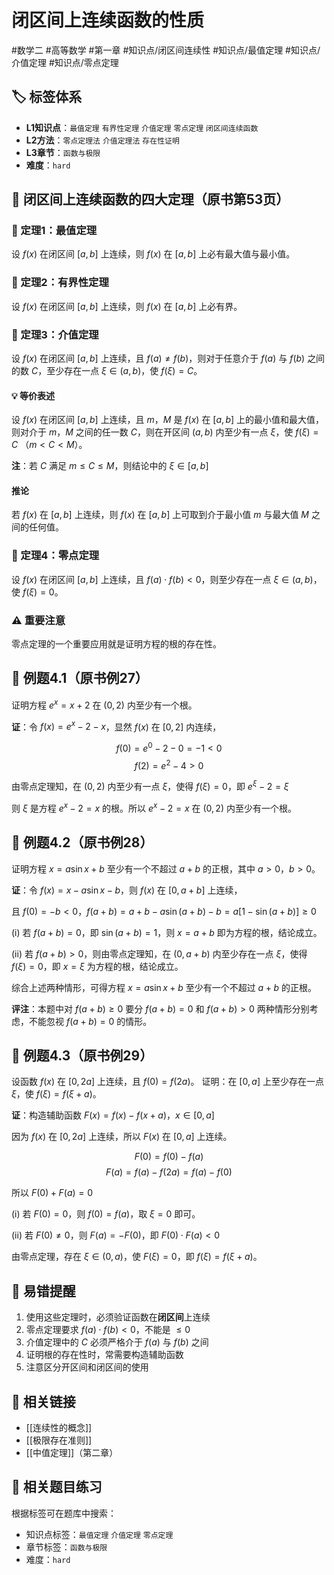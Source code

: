 # 闭区间上连续函数的性质

#数学二 #高等数学 #第一章 #知识点/闭区间连续性 #知识点/最值定理 #知识点/介值定理 #知识点/零点定理

## 🏷️ 标签体系
- **L1知识点**：`最值定理` `有界性定理` `介值定理` `零点定理` `闭区间连续函数`
- **L2方法**：`零点定理法` `介值定理法` `存在性证明`
- **L3章节**：`函数与极限`
- **难度**：`hard`

## 📖 闭区间上连续函数的四大定理（原书第53页）

### 🔑 定理1：最值定理
设 $f(x)$ 在闭区间 $[a,b]$ 上连续，则 $f(x)$ 在 $[a,b]$ 上必有最大值与最小值。

### 🔑 定理2：有界性定理
设 $f(x)$ 在闭区间 $[a,b]$ 上连续，则 $f(x)$ 在 $[a,b]$ 上必有界。

### 🔑 定理3：介值定理
设 $f(x)$ 在闭区间 $[a,b]$ 上连续，且 $f(a) \neq f(b)$，则对于任意介于 $f(a)$ 与 $f(b)$ 之间的数 $C$，至少存在一点 $\xi \in (a,b)$，使 $f(\xi) = C$。

#### 💡 等价表述
设 $f(x)$ 在闭区间 $[a,b]$ 上连续，且 $m$，$M$ 是 $f(x)$ 在 $[a,b]$ 上的最小值和最大值，则对介于 $m$，$M$ 之间的任一数 $C$，则在开区间 $(a,b)$ 内至少有一点 $\xi$，使 $f(\xi) = C$ （$m < C < M$）。

**注**：若 $C$ 满足 $m \leq C \leq M$，则结论中的 $\xi \in [a,b]$

#### 推论
若 $f(x)$ 在 $[a,b]$ 上连续，则 $f(x)$ 在 $[a,b]$ 上可取到介于最小值 $m$ 与最大值 $M$ 之间的任何值。

### 🔑 定理4：零点定理
设 $f(x)$ 在闭区间 $[a,b]$ 上连续，且 $f(a) \cdot f(b) < 0$，则至少存在一点 $\xi \in (a,b)$，使 $f(\xi) = 0$。

### ⚠️ 重要注意
零点定理的一个重要应用就是证明方程的根的存在性。

## 📐 例题4.1（原书例27）
证明方程 $e^x = x + 2$ 在 $(0,2)$ 内至少有一个根。

**证**：令 $f(x) = e^x - 2 - x$，显然 $f(x)$ 在 $[0,2]$ 内连续，

$$f(0) = e^0 - 2 - 0 = -1 < 0$$
$$f(2) = e^2 - 4 > 0$$

由零点定理知，在 $(0,2)$ 内至少有一点 $\xi$，使得 $f(\xi) = 0$，即 $e^{\xi} - 2 = \xi$

则 $\xi$ 是方程 $e^x - 2 = x$ 的根。所以 $e^x - 2 = x$ 在 $(0,2)$ 内至少有一个根。

## 📐 例题4.2（原书例28）
证明方程 $x = a\sin x + b$ 至少有一个不超过 $a + b$ 的正根，其中 $a > 0$，$b > 0$。

**证**：令 $f(x) = x - a\sin x - b$，则 $f(x)$ 在 $[0, a+b]$ 上连续，

且 $f(0) = -b < 0$，$f(a+b) = a+b - a\sin(a+b) - b = a[1 - \sin(a+b)] \geq 0$

(i) 若 $f(a+b) = 0$，即 $\sin(a+b) = 1$，则 $x = a+b$ 即为方程的根，结论成立。

(ii) 若 $f(a+b) > 0$，则由零点定理知，在 $(0, a+b)$ 内至少存在一点 $\xi$，使得 $f(\xi) = 0$，即 $x = \xi$ 为方程的根，结论成立。

综合上述两种情形，可得方程 $x = a\sin x + b$ 至少有一个不超过 $a+b$ 的正根。

**评注**：本题中对 $f(a+b) \geq 0$ 要分 $f(a+b) = 0$ 和 $f(a+b) > 0$ 两种情形分别考虑，不能忽视 $f(a+b) = 0$ 的情形。

## 📐 例题4.3（原书例29）
设函数 $f(x)$ 在 $[0,2a]$ 上连续，且 $f(0) = f(2a)$。
证明：在 $[0,a]$ 上至少存在一点 $\xi$，使 $f(\xi) = f(\xi + a)$。

**证**：构造辅助函数 $F(x) = f(x) - f(x+a)$，$x \in [0,a]$

因为 $f(x)$ 在 $[0,2a]$ 上连续，所以 $F(x)$ 在 $[0,a]$ 上连续。

$$F(0) = f(0) - f(a)$$
$$F(a) = f(a) - f(2a) = f(a) - f(0)$$

所以 $F(0) + F(a) = 0$

(i) 若 $F(0) = 0$，则 $f(0) = f(a)$，取 $\xi = 0$ 即可。

(ii) 若 $F(0) \neq 0$，则 $F(a) = -F(0)$，即 $F(0) \cdot F(a) < 0$

由零点定理，存在 $\xi \in (0,a)$，使 $F(\xi) = 0$，即 $f(\xi) = f(\xi + a)$。

## 🎯 易错提醒
1. 使用这些定理时，必须验证函数在**闭区间**上连续
2. 零点定理要求 $f(a) \cdot f(b) < 0$，不能是 $\leq 0$
3. 介值定理中的 $C$ 必须严格介于 $f(a)$ 与 $f(b)$ 之间
4. 证明根的存在性时，常需要构造辅助函数
5. 注意区分开区间和闭区间的使用

## 🔗 相关链接
- [[连续性的概念]]
- [[极限存在准则]]
- [[中值定理]]（第二章）

## 🔗 相关题目练习
根据标签可在题库中搜索：
- 知识点标签：`最值定理` `介值定理` `零点定理`
- 章节标签：`函数与极限`
- 难度：`hard`